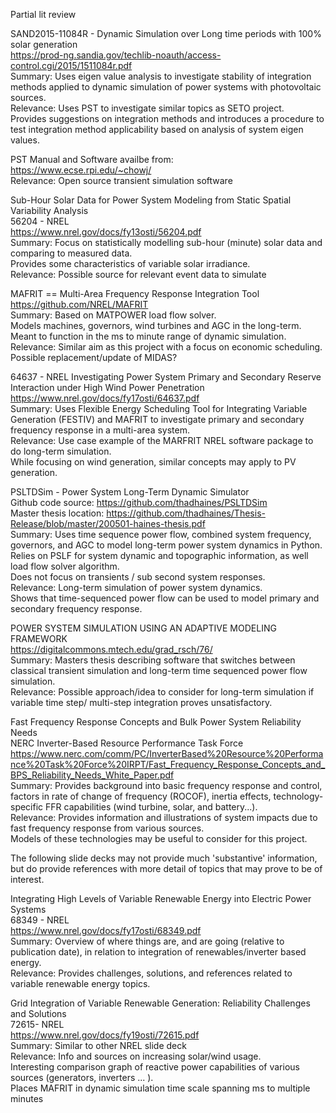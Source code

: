 Partial lit review  

SAND2015-11084R - Dynamic Simulation over Long time periods with 100% solar generation  
https://prod-ng.sandia.gov/techlib-noauth/access-control.cgi/2015/1511084r.pdf  
Summary: Uses eigen value analysis to investigate stability of integration methods applied to dynamic simulation of power systems with photovoltaic sources.  
Relevance: Uses PST to investigate similar topics as SETO project.  
Provides suggestions on integration methods and introduces a procedure to test integration method applicability based on analysis of system eigen values.

PST Manual and Software availbe from:  
https://www.ecse.rpi.edu/~chowj/  
Relevance: Open source transient simulation software  

Sub-Hour Solar Data for Power System Modeling from Static Spatial Variability Analysis  
56204 - NREL  
https://www.nrel.gov/docs/fy13osti/56204.pdf  
Summary:  Focus on statistically modelling sub-hour (minute) solar data and comparing to measured data.  
Provides some characteristics of variable solar irradiance.  
Relevance: Possible source for relevant event data to simulate  

MAFRIT == Multi-Area Frequency Response Integration Tool  
https://github.com/NREL/MAFRIT  
Summary:  Based on MATPOWER load flow solver.  
Models machines, governors, wind turbines and AGC in the long-term.  
Meant to function in the ms to minute range of dynamic simulation.  
Relevance:  Similar aim as this project with a focus on economic scheduling. Possible replacement/update of MIDAS?

64637 - NREL Investigating Power System Primary and Secondary Reserve Interaction under High Wind Power Penetration  
https://www.nrel.gov/docs/fy17osti/64637.pdf    
Summary:  Uses Flexible Energy Scheduling Tool for Integrating Variable Generation (FESTIV) and MAFRIT to investigate primary and secondary frequency response in a multi-area system.   
Relevance: Use case example of the MARFRIT NREL software package to do long-term simulation.  
While focusing on wind generation, similar concepts may apply to PV generation.  

PSLTDSim - Power System Long-Term Dynamic Simulator  
Github code source: https://github.com/thadhaines/PSLTDSim  
Master thesis location: https://github.com/thadhaines/Thesis-Release/blob/master/200501-haines-thesis.pdf  
Summary: Uses time sequence power flow, combined system frequency, governors, and AGC to model long-term power system dynamics in Python.  
Relies on PSLF for system dynamic and topographic information, as well load flow solver algorithm.  
Does not focus on transients / sub second system responses.   
Relevance:  Long-term simulation of power system dynamics.   
Shows that time-sequenced power flow can be used to model primary and secondary frequency response.  

POWER SYSTEM SIMULATION USING AN ADAPTIVE MODELING FRAMEWORK  
https://digitalcommons.mtech.edu/grad_rsch/76/  
Summary: Masters thesis describing software that switches between classical transient simulation and long-term time sequenced power flow simulation.  
Relevance: Possible approach/idea to consider for long-term simulation if variable time step/ multi-step integration proves unsatisfactory.  

Fast Frequency Response Concepts and Bulk Power System Reliability Needs  
NERC Inverter-Based Resource Performance Task Force  
https://www.nerc.com/comm/PC/InverterBased%20Resource%20Performance%20Task%20Force%20IRPT/Fast_Frequency_Response_Concepts_and_BPS_Reliability_Needs_White_Paper.pdf   
Summary: Provides background into basic frequency response and control, factors in rate of change of frequency (ROCOF), inertia effects, technology-specific FFR capabilities (wind turbine, solar, and battery...).   
Relevance: Provides information and illustrations of system impacts due to fast frequency response from various sources.  
Models of these technologies may be useful to consider for this project.  

The following slide decks may not provide much 'substantive' information, but do provide references with more detail of topics that may prove to be of interest.

Integrating High Levels of Variable Renewable Energy into Electric Power Systems  
68349 - NREL  
https://www.nrel.gov/docs/fy17osti/68349.pdf  
Summary: Overview of where things are, and are going (relative to publication date), in relation to integration of renewables/inverter based energy.   
Relevance: Provides challenges, solutions, and references related to variable renewable energy topics.  

Grid Integration of Variable Renewable Generation: Reliability Challenges and Solutions  
72615- NREL  
https://www.nrel.gov/docs/fy19osti/72615.pdf  
Summary:  Similar to other NREL slide deck  
Relevance: Info and sources on increasing solar/wind usage.    
Interesting comparison graph of reactive power capabilities of various sources (generators, inverters ... ).  
Places MAFRIT in dynamic simulation time scale spanning ms to multiple minutes  
